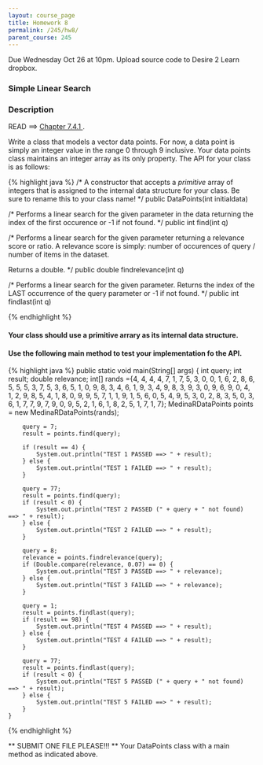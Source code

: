 ```yaml
---
layout: course_page
title: Homework 8
permalink: /245/hw8/
parent_course: 245
---
```


Due Wednesday Oct 26 at 10pm. Upload source code to Desire 2 Learn dropbox.

### Simple Linear Search


### Description

READ ==> [Chapter 7.4.1 ](http://math.hws.edu/javanotes/c7/s4.html).

Write a class that models a vector data points. For now, a data point is simply an integer value in the range 0 through 9 inclusive. Your data points class maintains an integer array as its only property. The API for your class is as follows:

{% highlight java %}
/* 
A constructor that accepts a *primitive* array of integers 
that is assigned to the internal data structure for your class. 
Be sure to rename this to your class name!
*/
public DataPoints(int initialdata)

/* 
Performs a linear search for the given parameter in the data 
returning the index of the first occurence or -1 if not found.
*/
public int find(int q)

/* 
Performs a linear search for the given parameter returning 
a relevance score or ratio. A relevance score is simply: number of occurences
of query / number of items in the dataset. 

Returns a double.
*/
public double findrelevance(int q)

/*
Performs a linear search for the given parameter. Returns the index of the LAST occurrence of the query parameter or -1 if not found.
*/
public int findlast(int q)

{% endhighlight %}

#### Your class should use a primitive arrary as its internal data structure. 

#### Use the following main method to test your implementation fo the API.
{% highlight java %}
	public static void main(String[] args) {
		int query;
		int result;
		double relevance;
		int[] rands ={4, 4, 4, 4, 7, 1, 7, 5, 3, 0, 0, 1, 6, 2, 8, 6, 5, 5, 5, 3, 7, 5, 3, 6, 5, 1, 0, 9, 8, 3, 4, 6, 1, 9, 3, 4, 9, 8, 3, 9, 3, 0, 9, 6, 9, 0, 4, 1, 2, 9, 8, 5, 4, 1, 8, 0, 9, 9, 5, 7, 1, 1, 9, 1, 5, 6, 0, 5, 4, 9, 5, 3, 0, 2, 8, 3, 5, 0, 3, 6, 1, 7, 7, 9, 7, 9, 0, 9, 5, 2, 1, 6, 1, 8, 2, 5, 1, 7, 1, 7};
		MedinaRDataPoints points = new MedinaRDataPoints(rands);

		query = 7;
		result = points.find(query);

		if (result == 4) {
			System.out.println("TEST 1 PASSED ==> " + result);
		} else {
			System.out.println("TEST 1 FAILED ==> " + result);
		}

		query = 77;
		result = points.find(query);
		if (result < 0) {
			System.out.println("TEST 2 PASSED (" + query + " not found) ==> " + result);
		} else {
			System.out.println("TEST 2 FAILED ==> " + result);
		}

		query = 8;
		relevance = points.findrelevance(query);
		if (Double.compare(relevance, 0.07) == 0) {
			System.out.println("TEST 3 PASSED ==> " + relevance);
		} else {
			System.out.println("TEST 3 FAILED ==> " + relevance);
		}

		query = 1;
		result = points.findlast(query);
		if (result == 98) {
			System.out.println("TEST 4 PASSED ==> " + result);
		} else {
			System.out.println("TEST 4 FAILED ==> " + result);
		}

		query = 77;
		result = points.findlast(query);
		if (result < 0) {
			System.out.println("TEST 5 PASSED (" + query + " not found) ==> " + result);
		} else {
			System.out.println("TEST 5 FAILED ==> " + result);
		}
	}
{% endhighlight %}


** SUBMIT ONE FILE PLEASE!!! ** Your DataPoints class with a main method as indicated above.










